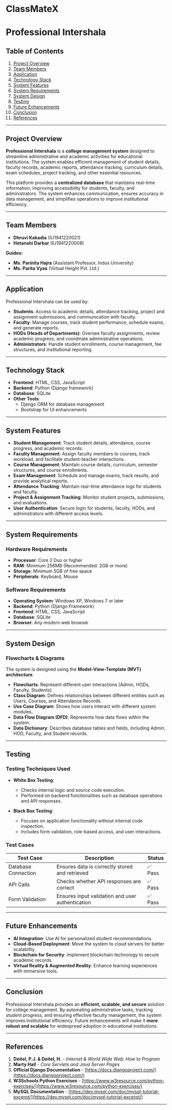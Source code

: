 # ClassMateX
# Professional Intershala  

## Table of Contents  
1. [Project Overview](#project-overview)  
2. [Team Members](#team-members)  
3. [Application](#application)  
4. [Technology Stack](#technology-stack)  
5. [System Features](#system-features)  
6. [System Requirements](#system-requirements)  
7. [System Design](#system-design)  
8. [Testing](#testing)  
9. [Future Enhancements](#future-enhancements)  
10. [Conclusion](#conclusion)  
11. [References](#references)  

---

## Project Overview  
**Professional Intershala** is a **college management system** designed to streamline administrative and academic activities for educational institutions. The system enables efficient management of student details, faculty records, academic reports, attendance tracking, curriculum details, exam schedules, project tracking, and other essential resources.  

This platform provides a **centralized database** that maintains real-time information, improving accessibility for students, faculty, and administrators. The system enhances communication, ensures accuracy in data management, and simplifies operations to improve institutional efficiency.  

---

## Team Members  
- **Dhruvi Kakadia** (IU1941220021)  
- **Hetanshi Darbar** (IU1941220008)  

**Guides:**  
- **Ms. Parinita Hajra** (Assistant Professor, Indus University)  
- **Ms. Parita Vyas** (Virtual Height Pvt. Ltd.)  

---

## Application  
Professional Intershala can be used by:  
- **Students**: Access to academic details, attendance tracking, project and assignment submissions, and communication with faculty.  
- **Faculty**: Manage courses, track student performance, schedule exams, and generate reports.  
- **HODs (Heads of Departments)**: Oversee faculty assignments, review academic progress, and coordinate administrative operations.  
- **Administrators**: Handle student enrollments, course management, fee structures, and institutional reporting.  

---

## Technology Stack  
- **Frontend**: HTML, CSS, JavaScript  
- **Backend**: Python (Django framework)  
- **Database**: SQLite  
- **Other Tools**:  
  - Django ORM for database management  
  - Bootstrap for UI enhancements  

---

## System Features  
- **Student Management**: Track student details, attendance, course progress, and academic records.  
- **Faculty Management**: Assign faculty members to courses, track workload, and facilitate student-teacher interactions.  
- **Course Management**: Maintain course details, curriculum, semester structures, and course enrollments.  
- **Exam Management**: Schedule and manage exams, track results, and provide analytical reports.  
- **Attendance Tracking**: Maintain real-time attendance logs for students and faculty.  
- **Project & Assignment Tracking**: Monitor student projects, submissions, and evaluations.  
- **User Authentication**: Secure login for students, faculty, HODs, and administrators with different access levels.  

---

## System Requirements  

### Hardware Requirements  
- **Processor**: Core 2 Duo or higher  
- **RAM**: Minimum 256MB (Recommended: 2GB or more)  
- **Storage**: Minimum 5GB of free space  
- **Peripherals**: Keyboard, Mouse  

### Software Requirements  
- **Operating System**: Windows XP, Windows 7 or later  
- **Backend**: Python (Django Framework)  
- **Frontend**: HTML, CSS, JavaScript  
- **Database**: SQLite  
- **Browser**: Any modern web browser  

---

## System Design  

### Flowcharts & Diagrams  
The system is designed using the **Model-View-Template (MVT) architecture**.  

- **Flowcharts**: Represent different user interactions (Admin, HODs, Faculty, Students).  
- **Class Diagram**: Defines relationships between different entities such as Users, Courses, and Attendance Records.  
- **Use Case Diagram**: Shows how users interact with different system modules.  
- **Data Flow Diagram (DFD)**: Represents how data flows within the system.  
- **Data Dictionary**: Describes database tables and fields, including Admin, HOD, Faculty, and Student records.  

---

## Testing  

### Testing Techniques Used  
- **White Box Testing**:  
  - Checks internal logic and source code execution.  
  - Performed on backend functionalities such as database operations and API responses.  

- **Black Box Testing**:  
  - Focuses on application functionality without internal code inspection.  
  - Includes form validation, role-based access, and user interactions.  

### Test Cases  
| Test Case | Description | Status |  
|-----------|------------|--------|  
| Database Connection | Ensures data is correctly stored and retrieved | ✅ Pass |  
| API Calls | Checks whether API responses are correct | ✅ Pass |  
| Form Validation | Ensures input validation and user authentication | ✅ Pass |  

---

## Future Enhancements  
- **AI Integration**: Use AI for personalized student recommendations.  
- **Cloud-Based Deployment**: Move the system to cloud servers for better scalability.  
- **Blockchain for Security**: Implement blockchain technology to secure academic records.  
- **Virtual Reality & Augmented Reality**: Enhance learning experiences with immersive tools.  

---

## Conclusion  
Professional Intershala provides an **efficient, scalable, and secure** solution for college management. By automating administrative tasks, tracking student progress, and ensuring effective faculty management, the system improves institutional efficiency. Future enhancements will make it **more robust and scalable** for widespread adoption in educational institutions.  

---

## References  
1. **Deitel, P.J. & Deitel, H.** - *Internet & World Wide Web: How to Program*  
2. **Marty Hall** - *Core Servlets and Java Server Pages*  
3. **Official Django Documentation** - [https://docs.djangoproject.com/](https://docs.djangoproject.com/)  
4. **W3Schools Python Exercises** - [https://www.w3resource.com/python-exercises/](https://www.w3resource.com/python-exercises/)  
5. **MySQL Documentation** - [https://dev.mysql.com/doc/mysql-tutorial-excerpt/](https://dev.mysql.com/doc/mysql-tutorial-excerpt/)  

---
